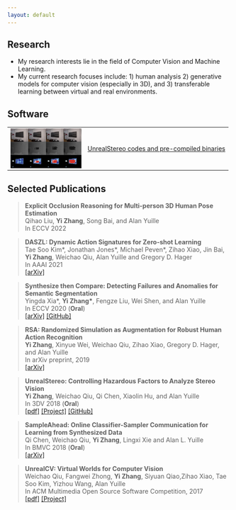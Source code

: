```yaml
---
layout: default
---
```


## Research
* My research interests lie in the field of Computer Vision and Machine Learning.
* My current research focuses include: 1) human analysis 2) generative models for computer vision (especially in 3D), and 3) transferable learning between virtual and real environments.

## Software
<!--
    ![UnrealStereo](/images/img_grad.jpg)  
-->


<div>
<table border="0">
  <tr>
  <td><img src="/images/img_grad.jpg" width = "160" height = "90" alt="UnrealStereo" align="left" /></td>
  <td><a href="https://stereo.unrealcv.org">UnrealStereo codes and pre-compiled binaries</a></td>
  </tr>
</table>
</div>

<!--
Pre-compiled binaries can be found [here](binary.html)
--> 

## Selected Publications

>**Explicit Occlusion Reasoning for Multi-person 3D Human Pose Estimation**  
>Qihao Liu, **Yi Zhang**, Song Bai, and Alan Yuille  
>In ECCV 2022   

>**DASZL: Dynamic Action Signatures for Zero-shot Learning**  
>Tae Soo Kim\*, Jonathan Jones\*, Michael Peven\*, Zihao Xiao, Jin Bai, **Yi Zhang**, Weichao Qiu, Alan Yuille and Gregory D. Hager  
>In AAAI 2021  
>[\[arXiv\]](https://arxiv.org/abs/1912.03613)

>**Synthesize then Compare: Detecting Failures and Anomalies for Semantic Segmentation**  
>Yingda Xia\*, **Yi Zhang\***, Fengze Liu, Wei Shen, and Alan Yuille  
>In ECCV 2020 (**Oral**)   
>[\[arXiv\]](https://arxiv.org/abs/2003.08440) [\[GitHub\]](https://github.com/YingdaXia/SynthCP)

>**RSA: Randomized Simulation as Augmentation for Robust Human Action Recognition**  
>**Yi Zhang**, Xinyue Wei, Weichao Qiu, Zihao Xiao, Gregory D. Hager, and Alan Yuille  
>In arXiv preprint, 2019   
>[\[arXiv\]](https://arxiv.org/abs/1912.01180) 

>**UnrealStereo: Controlling Hazardous Factors to Analyze Stereo Vision**  
>**Yi Zhang**, Weichao Qiu, Qi Chen, Xiaolin Hu, and Alan Yuille  
>In 3DV 2018 (**Oral**)   
>[\[pdf\]](pdfs/yi2018unrealstereo.pdf) [\[Project\]](https://stereo.unrealcv.org) [\[GitHub\]](https://github.com/edz-o/unreal-stereo-evaluation)

>**SampleAhead: Online Classifier-Sampler Communication for Learning from Synthesized Data**  
>Qi Chen, Weichao Qiu, **Yi Zhang**, Lingxi Xie and Alan L. Yuille   
>In BMVC 2018 (**Oral**)   
>[\[arXiv\]](https://arxiv.org/abs/1804.00248) 

>**UnrealCV: Virtual Worlds for Computer Vision**  
>Weichao Qiu, Fangwei Zhong, **Yi Zhang**, Siyuan Qiao,Zihao Xiao, Tae Soo Kim, Yizhou Wang, Alan Yuille  
>In ACM Multimedia Open Source Software Competition, 2017   
>[\[pdf\]](pdfs/unrealcv.pdf) [\[Project\]](https://unrealcv.org)
